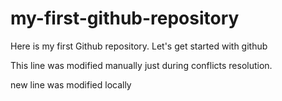 # my-first-github-repository
Here is my first Github repository. Let's get started with github 

This line was modified manually just during conflicts resolution.

new line was modified locally
